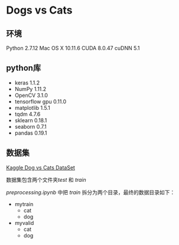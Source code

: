# Dogs vs Cats

## 环境

Python 2.7.12
Mac OS X 10.11.6
CUDA 8.0.47
cuDNN 5.1

## python库

- keras 1.1.2
- NumPy 1.11.2
- OpenCV 3.1.0
- tensorflow gpu 0.11.0
- matplotlib 1.5.1
- tqdm 4.7.6
- sklearn 0.18.1
- seaborn 0.7.1
- pandas 0.19.1

## 数据集

[Kaggle Dog vs Cats DataSet](https://www.kaggle.com/c/dogs-vs-cats-redux-kernels-edition/data)

数据集包含两个文件夹*test* 和 *train*

*preprocessing.ipynb*  中把 *train* 拆分为两个目录，最终的数据目录如下：

- mytrain 
	- cat
	- dog
- myvalid 
	- cat
	- dog
